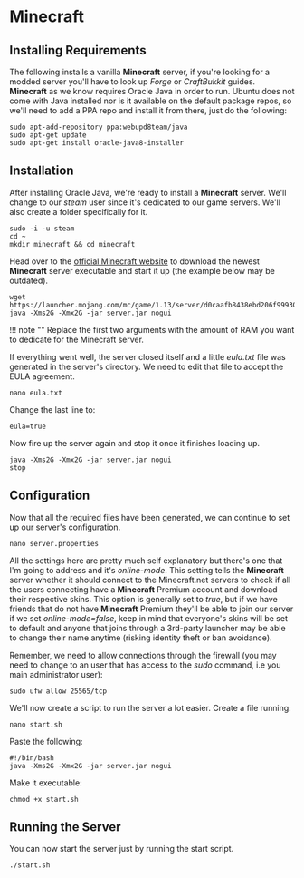 # Minecraft

## Installing Requirements

The following installs a vanilla **Minecraft** server, if you're looking for a modded server you'll have to look up *Forge* or *CraftBukkit* guides. **Minecraft** as we know requires Oracle Java in order to run. Ubuntu does not come with Java installed nor is it available on the default package repos, so we'll need to add a PPA repo and install it from there, just do the following:

    sudo apt-add-repository ppa:webupd8team/java
    sudo apt-get update
    sudo apt-get install oracle-java8-installer

## Installation

After installing Oracle Java, we're ready to install a **Minecraft** server. We'll change to our *steam* user since it's dedicated to our game servers. We'll also create a folder specifically for it.

    sudo -i -u steam
    cd ~
    mkdir minecraft && cd minecraft

Head over to the [official Minecraft website](https://minecraft.net/en-us/download/server) to download the newest **Minecraft** server executable and start it up (the example below may be outdated).

    wget https://launcher.mojang.com/mc/game/1.13/server/d0caafb8438ebd206f99930cfaecfa6c9a13dca0/server.jar
    java -Xms2G -Xmx2G -jar server.jar nogui

!!! note ""
     Replace the first two arguments with the amount of RAM you want to dedicate for the Minecraft server.

If everything went well, the server closed itself and a little *eula.txt* file was generated in the server's directory. We need to edit that file to accept the EULA agreement.

    nano eula.txt

Change the last line to:

    eula=true

Now fire up the server again and stop it once it finishes loading up.

    java -Xms2G -Xmx2G -jar server.jar nogui
    stop

## Configuration

Now that all the required files have been generated, we can continue to set up our server's configuration.

    nano server.properties

All the settings here are pretty much self explanatory but there's one that I'm going to address and it's *online-mode*. This setting tells the **Minecraft** server whether it should connect to the Minecraft.net servers to check if all the users connecting have a **Minecraft** Premium account and download their respective skins. This option is generally set to *true*, but if we have friends that do not have **Minecraft** Premium they'll be able to join our server if we set *online-mode=false*, keep in mind that everyone's skins will be set to default and anyone that joins through a 3rd-party launcher may be able to change their name anytime (risking identity theft or ban avoidance).

Remember, we need to allow connections through the firewall (you may need to change to an user that has access to the *sudo* command, i.e you main administrator user):

    sudo ufw allow 25565/tcp

We'll now create a script to run the server a lot easier. Create a file running:

    nano start.sh

Paste the following:

    #!/bin/bash
    java -Xms2G -Xmx2G -jar server.jar nogui

Make it executable:

    chmod +x start.sh

## Running the Server

You can now start the server just by running the start script.

    ./start.sh